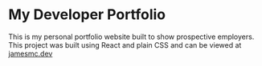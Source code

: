# My Developer Portfolio

This is my personal portfolio website built to show prospective employers. This project was built using React and plain CSS and can be viewed at [jamesmc.dev](jamesmc.dev)
